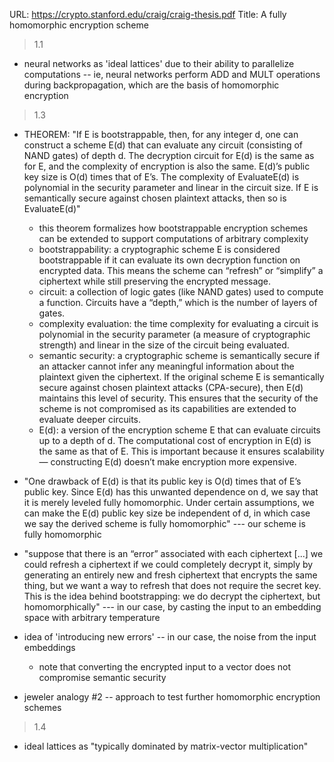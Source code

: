 URL: https://crypto.stanford.edu/craig/craig-thesis.pdf
Title: A fully homomorphic encryption scheme

> 1.1

- neural networks as 'ideal lattices' due to their ability to parallelize computations -- ie, neural networks perform ADD and MULT operations during backpropagation, which are the basis of homomorphic encryption

> 1.3

- THEOREM: "If E is bootstrappable, then, for any integer d, one can construct a scheme E(d) that can evaluate any circuit (consisting of NAND gates) of depth d. The decryption circuit for E(d) is the same as for E, and the complexity of encryption is also the same. E(d)’s public key size is O(d) times that of E’s. The complexity of EvaluateE(d) is polynomial in the security parameter and linear in the circuit size. If E is semantically secure against chosen plaintext attacks, then so is EvaluateE(d)"

  - this theorem formalizes how bootstrappable encryption schemes can be extended to support computations of arbitrary complexity
  - bootstrappability: a cryptographic scheme E is considered bootstrappable if it can evaluate its own decryption function on encrypted data. This means the scheme can “refresh” or “simplify” a ciphertext while still preserving the encrypted message.
  - circuit: a collection of logic gates (like NAND gates) used to compute a function. Circuits have a “depth,” which is the number of layers of gates.
  - complexity evaluation: the time complexity for evaluating a circuit is polynomial in the security parameter (a measure of cryptographic strength) and linear in the size of the circuit being evaluated.
  - semantic security: a cryptographic scheme is semantically secure if an attacker cannot infer any meaningful information about the plaintext given the ciphertext. If the original scheme E is semantically secure against chosen plaintext attacks (CPA-secure), then E(d) maintains this level of security. This ensures that the security of the scheme is not compromised as its capabilities are extended to evaluate deeper circuits.
  - E(d): a version of the encryption scheme E that can evaluate circuits up to a depth of d. The computational cost of encryption in E(d) is the same as that of E. This is important because it ensures scalability — constructing E(d) doesn’t make encryption more expensive.

- "One drawback of E(d) is that its public key is O(d) times that of E’s public key. Since E(d) has this unwanted dependence on d, we say that it is merely leveled fully homomorphic. Under certain assumptions, we can make the E(d) public key size be independent of d, in which case we say the derived scheme is fully homomorphic" --- our scheme is fully homomorphic

- "suppose that there is an “error” associated with each ciphertext [...] we could refresh a ciphertext if we could completely decrypt it, simply by generating an entirely new and fresh ciphertext that encrypts the same thing, but we want a way to refresh that does not require the secret key. This is the idea behind bootstrapping: we do decrypt the ciphertext, but homomorphically" --- in our case, by casting the input to an embedding space with arbitrary temperature

- idea of 'introducing new errors' -- in our case, the noise from the input embeddings

  - note that converting the encrypted input to a vector does not compromise semantic security

- jeweler analogy #2 -- approach to test further homomorphic encryption schemes

> 1.4

- ideal lattices as "typically dominated by matrix-vector multiplication"
